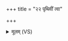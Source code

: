 +++
title = "२२ पृथिवीं त्वा"

+++
<details><summary>मूलम् (VS)</summary>

पृ॑थि॒वीं त्वा॑ पृथि॒व्यामा वे॑शयामि त॒नूः स॑मा॒नी विकृ॑ता त ए॒षा। यद्य॑द्द्यु॒त्तं लि॑खि॒तमर्प॑णेन॒ तेन॒ मा सु॑स्रो॒र्ब्रह्म॒णापि॒ तद्व॑पामि ॥
</details>